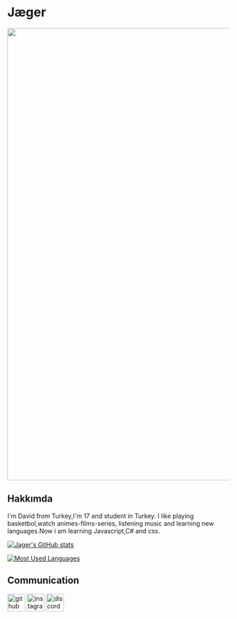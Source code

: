 
# Jæger
<img src="https://cdn.discordapp.com/attachments/790928285517348865/844650715481636913/tenor_40.gif" width="1024" />



## Hakkımda
I'm David from Turkey,I'm 17 and student in Turkey. I like playing basketbol,watch animes-films-series, listening music and learning new languages.Now i am learning Javascript,C# and css.


[![Jager's GitHub stats](https://github-readme-stats.vercel.app/api?username=JagerTR)](https://github.com/anuraghazra/github-readme-stats)

[![Most Used Languages](https://github-readme-stats.vercel.app/api/top-langs/?username=JagerTR)](https://github.com/anuraghazra/github-readme-stats)

## Communication
[<img src='https://cdn.jsdelivr.net/npm/simple-icons@3.0.1/icons/github.svg' alt='github' height='40'>](https://github.com/JagerTR)  [<img src='https://cdn.jsdelivr.net/npm/simple-icons@3.0.1/icons/instagram.svg' alt='instagram' height='40'>](https://www.instagram.com/jaeger.07/)  [<img src='https://cdn.jsdelivr.net/npm/simple-icons@3.0.1/icons/discord.svg' alt='discord' height='40'>](https://discord.com/users/784850380332597280)  

